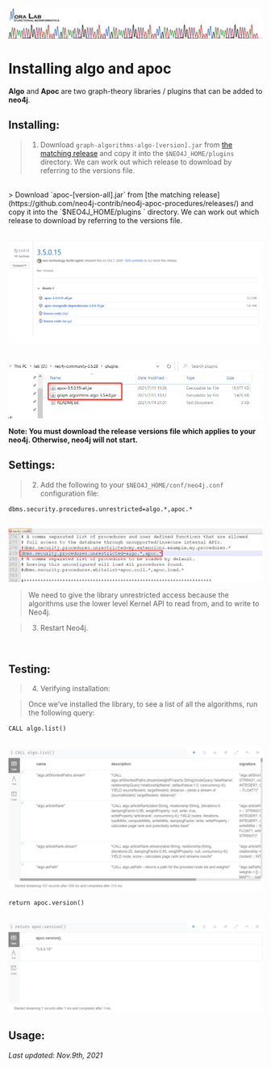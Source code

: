 <img src="https://github.com/mora-lab/mora-lab.github.io/blob/master/picture/MORALAB_Banner.png">

# Installing algo and apoc 

**Algo** and **Apoc** are two graph-theory libraries / plugins that can be added to **neo4j**.

## Installing:

> 1. Download `graph-algorithms-algo-[version].jar` from [the matching release](https://github.com/neo4j-contrib/neo4j-graph-algorithms/releases) and copy it into the `$NEO4J_HOME/plugins ` directory. We can work out which release to download by referring to the versions file.
<br>
> Download `apoc-[version-all].jar` from [the matching release](https://github.com/neo4j-contrib/neo4j-apoc-procedures/releases/) and copy it into the `$NEO4J_HOME/plugins ` directory. We can work out which release to download by referring to the versions file.

<br><img src="images/image-20210715102634640.png" alt="image-20210715102634640" style="zoom:67%;" /><br>

<br><img src="images/image-20210715103300021.png" alt="image-20210715103300021" style="zoom:67%;" /><br>

**Note: You must download the release versions file which applies to your neo4j.  Otherwise, neo4j will not start.**

## Settings:

> 2. Add the following to your `$NEO4J_HOME/conf/neo4j.conf` configuration file:

```bash
dbms.security.procedures.unrestricted=algo.*,apoc.*
```

<br><img src="images/image-20210715101807131.png" alt="image-20210715101807131" style="zoom:67%;" /><br>

> We need to give the library unrestricted access because the algorithms use the lower level Kernel API to read from, and to write to Neo4j.<br>

> 3. Restart Neo4j.
<br>

## Testing:

> 4. Verifying installation:

> Once we’ve installed the library, to see a list of all the algorithms, run the following query:

```cypher
CALL algo.list()
```

<br><img src="images/image-20210715103144150.png" alt="image-20210715103144150" style="zoom:67%;" /><br>

```cypher
return apoc.version()
```

<br><img src="images/image-20210715103219504.png" alt="image-20210715103219504" style="zoom:67%;" /><br>

## Usage:

*Last updated: Nov.9th, 2021*
